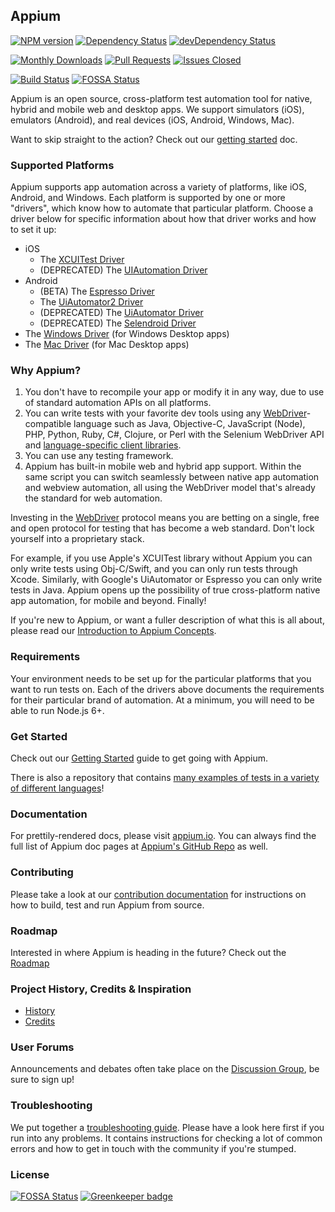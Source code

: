 ## Appium

[![NPM version](https://badge.fury.io/js/appium.svg)](https://npmjs.org/package/appium)
[![Dependency Status](https://david-dm.org/appium/appium.svg)](https://david-dm.org/appium/appium)
[![devDependency Status](https://david-dm.org/appium/appium/dev-status.svg)](https://david-dm.org/appium/appium#info=devDependencies)

[![Monthly Downloads](https://img.shields.io/npm/dm/appium.svg)](https://npmjs.org/package/appium)
[![Pull Requests](http://issuestats.com/github/appium/appium/badge/pr?style=flat)](http://issuestats.com/github/appium/appium)
[![Issues Closed](http://issuestats.com/github/appium/appium/badge/issue?style=flat)](http://issuestats.com/github/appium/appium)

[![Build Status](https://team-appium.ci.cloudbees.com/job/Appium/badge/icon)](https://team-appium.ci.cloudbees.com/job/Appium/)
[![FOSSA Status](https://app.fossa.io/api/projects/git%2Bhttps%3A%2F%2Fgithub.com%2Fappium%2Fappium.svg?type=shield)](https://app.fossa.io/projects/git%2Bhttps%3A%2F%2Fgithub.com%2Fappium%2Fappium?ref=badge_shield)

Appium is an open source, cross-platform test automation tool for native,
hybrid and mobile web and desktop apps. We support simulators (iOS), emulators
(Android), and real devices (iOS, Android, Windows, Mac).

Want to skip straight to the action? Check out our [getting
started](/docs/en/about-appium/getting-started.md) doc.

### Supported Platforms

Appium supports app automation across a variety of platforms, like iOS,
Android, and Windows. Each platform is supported by one or more "drivers",
which know how to automate that particular platform. Choose a driver below for
specific information about how that driver works and how to set it up:

* iOS
    * The [XCUITest Driver](/docs/en/drivers/ios-xcuitest.md)
    * (DEPRECATED) The [UIAutomation Driver](/docs/en/drivers/ios-uiautomation.md)
* Android
    * (BETA) The [Espresso Driver](/docs/en/drivers/android-espresso.md)
    * The [UiAutomator2 Driver](/docs/en/drivers/android-uiautomator2.md)
    * (DEPRECATED) The [UiAutomator Driver](/docs/en/drivers/android-uiautomator.md)
    * (DEPRECATED) The [Selendroid Driver](/docs/en/drivers/android-selendroid.md)
* The [Windows Driver](/docs/en/drivers/windows.md) (for Windows Desktop apps)
* The [Mac Driver](/docs/en/drivers/mac.md) (for Mac Desktop apps)

### Why Appium?

1. You don't have to recompile your app or modify it in any way, due
   to use of standard automation APIs on all platforms.
2. You can write tests with your favorite dev tools using any
   [WebDriver](https://w3c.github.io/webdriver/webdriver-spec.html)-compatible
   language such as Java, Objective-C, JavaScript (Node), PHP, Python, Ruby,
   C#, Clojure, or Perl with the Selenium WebDriver API and [language-specific
   client libraries](/docs/en/about-appium/appium-clients.md).
3. You can use any testing framework.
4. Appium has built-in mobile web and hybrid app support. Within the same
   script you can switch seamlessly between native app automation and webview
   automation, all using the WebDriver model that's already the standard for
   web automation.

Investing in the
[WebDriver](https://w3c.github.io/webdriver/webdriver-spec.html) protocol means
you are betting on a single, free and open protocol for testing that has become
a web standard. Don't lock yourself into a proprietary stack.

For example, if you use Apple's XCUITest library without Appium you can only
write tests using Obj-C/Swift, and you can only run tests through Xcode.
Similarly, with Google's UiAutomator or Espresso you can only write tests in
Java. Appium opens up the possibility of true cross-platform native app
automation, for mobile and beyond. Finally!

If you're new to Appium, or want a fuller description of what this is all
about, please read our [Introduction to Appium
Concepts](/docs/en/about-appium/intro.md).

### Requirements

Your environment needs to be set up for the particular platforms that you want
to run tests on. Each of the drivers above documents the requirements for their
particular brand of automation. At a minimum, you will need to be able to run
Node.js 6+.

### Get Started

Check out our [Getting Started](/docs/en/about-appium/getting-started.md) guide
to get going with Appium.

There is also a repository that contains [many examples of tests in a variety
of different languages](https://github.com/appium/sample-code)!

### Documentation

For prettily-rendered docs, please visit [appium.io](http://appium.io). You can
always find the full list of Appium doc pages at [Appium's GitHub
Repo](https://github.com/appium/appium/tree/master/docs/en/) as well.

### Contributing

Please take a look at our [contribution documentation](CONTRIBUTING.md)
for instructions on how to build, test and run Appium from source.

### Roadmap

Interested in where Appium is heading in the future? Check out the [Roadmap](ROADMAP.md)

### Project History, Credits & Inspiration

* [History](http://appium.io/history)
* [Credits](/docs/en/contributing-to-appium/credits.md)

### User Forums

Announcements and debates often take place on the [Discussion
Group](https://discuss.appium.io), be sure to sign up!

### Troubleshooting

We put together a [troubleshooting
guide](/docs/en/writing-running-appium/troubleshooting.md).  Please have a look
here first if you run into any problems. It contains instructions for checking
a lot of common errors and how to get in touch with the community if you're
stumped.

### License

[![FOSSA Status](https://app.fossa.io/api/projects/git%2Bhttps%3A%2F%2Fgithub.com%2Fappium%2Fappium.svg?type=large)](https://app.fossa.io/projects/git%2Bhttps%3A%2F%2Fgithub.com%2Fappium%2Fappium?ref=badge_large) [![Greenkeeper badge](https://badges.greenkeeper.io/appium/appium.svg)](https://greenkeeper.io/)
